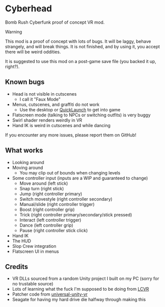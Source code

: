 # Cyberhead

Bomb Rush Cyberfunk proof of concept VR mod.

> [!WARNING]
> This mod is a proof of concept with lots of bugs. It will be laggy, behave strangely, and will break things. It is not finished, and by using it, you accept there will be weird oddities.

It is suggested to use this mod on a post-game save file (you backed it up, right?).

## Known bugs

- Head is not visible in cutscenes
  - I call it "Faux Mode"
- Menus, cutscenes, and graffiti do not work
  - Use the desktop or [QuickLaunch](https://thunderstore.io/c/bomb-rush-cyberfunk/p/LazyDuchess/QuickLaunch/) to get into game
- Flatscreen mode (talking to NPCs or switching outfits) is very buggy
- Swirl shader renders weirdly in VR
- Hand IK is weird in cutscenes and while dancing

If you encounter any more issues, please report them on GitHub!

## What works

- Looking around
- Moving around
  - You may clip out of bounds when changing levels
- Some controller input (inputs are a WIP and guaranteed to change)
  - Move around (left stick)
  - Snap turn (right stick)
  - Jump (right controller primary)
  - Switch movestyle (right controller secondary)
  - Manual/slide (right controller trigger)
  - Boost (right controller grip)
  - Trick (right controller primary/secondary/stick pressed)
  - Interact (left controller trigger)
  - Dance (left controller grip)
  - Pause (right controller stick click)
- Hand IK
- The HUD
- Slop Crew integration
- Flatscreen UI in menus

## Credits

- VR DLLs sourced from a random Unity project I built on my PC (sorry for no trustable source)
- Lots of learning what the fuck I'm supposed to be doing from [LCVR](https://github.com/DaXcess/LCVR)
- Patcher code from [universal-unity-vr](https://github.com/Raicuparta/universal-unity-vr)
- Seagate for having my hard drive die halfway through making this
